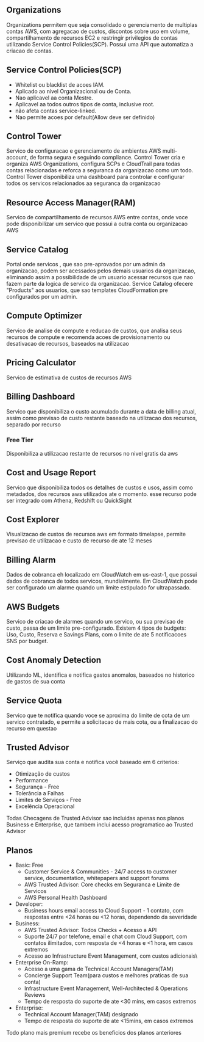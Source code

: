 
## Organizations

Organizations permitem que seja consolidado o gerenciamento de multiplas contas AWS, com agregacao de custos, discontos sobre uso em volume, compartilhamento de recursos EC2 e restringir privilegios de contas utilizando Service Control Policies(SCP). Possui uma API que automatiza a criacao de contas.

## Service Control Policies(SCP)

- Whitelist ou blacklist de acoes IAM.
- Aplicado ao nivel Organizacional ou de Conta.
- Nao aplicavel aa conta Mestre.
- Aplicavel aa todos outros tipos de conta, inclusive root.
- não afeta contas service-linked.
- Nao permite acoes por default(Allow deve ser definido)

## Control Tower

Servico de configuracao e gerenciamento de ambientes AWS multi-account, de forma segura e seguindo compliance. Control Tower cria e organiza AWS Organizations, configura SCPs e CloudTrail para todas contas relacionadas e reforca a seguranca da organizacao como um todo.
Control Tower disponibiliza uma dashboard para controlar e configurar todos os servicos relacionados aa seguranca da organizacao

## Resource Access Manager(RAM)

Servico de compartilhamento de recursos AWS entre contas, onde voce pode disponibilizar um servico que possui a outra conta ou organizacao AWS


## Service Catalog

Portal onde servicos , que sao pre-aprovados por um admin da organizacao, podem ser acessados pelos demais usuarios da organizacao, eliminando assim a possibilidade de um usuario acessar recursos que nao fazem parte da logica de servico da organizacao. Service Catalog ofecere "Products" aos usuarios, que sao templates CloudFormation pre configurados por um admin.

## Compute Optimizer

Servico de analise de compute e reducao de custos, que analisa seus recursos de compute e recomenda acoes de provisionamento ou desativacao de recursos, baseados na utilizacao 

## Pricing Calculator

Servico de estimativa de custos de recursos AWS

## Billing Dashboard

Servico que disponibiliza o custo acumulado durante a data de billing atual, assim como previsao de custo restante baseado na utilizacao dos recursos, separado por recurso

### Free Tier

Disponibiliza a utilizacao restante de recursos no nivel gratis da aws

## Cost and Usage Report

Servico que disponibiliza todos os detalhes de custos e usos, assim como metadados, dos recursos aws utilizados ate o momento. esse recurso pode ser integrado com Athena, Redshift ou QuickSight

## Cost Explorer

Visualizacao de custos de recursos aws em formato timelapse, permite previsao de utilizacao e custo de recurso de ate 12 meses 

## Billing Alarm

Dados de cobranca eh localizado em CloudWatch em us-east-1, que possui dados de cobranca de todos servicos, mundialmente. Em CloudWatch pode ser configurado um alarme quando um limite estipulado for ultrapassado.

## AWS Budgets

Servico de criacao de alarmes quando um servico, ou sua previsao de custo, passa de um limite pre-configurado.
Existem 4 tipos de budgets: Uso, Custo, Reserva e Savings Plans, com o limite de ate 5 notificacoes SNS por budget.

## Cost Anomaly Detection

Utilizando ML, identifica e notifica gastos anomalos, baseados no historico de gastos de sua conta

## Service Quota

Servico que te notifica quando voce se aproxima do limite de cota de um servico contratado, e permite a solicitacao de mais cota, ou a finalizacao do recurso em questao

## Trusted Advisor

Serviço que audita sua conta e notifica você baseado em 6 criterios:
- Otimização de custos
- Performance
- Segurança - Free
- Tolerância a Falhas
- Limites de Serviços - Free
- Excelência Operacional

Todas Checagens de Trusted Advisor sao incluidas apenas nos planos Business e Enterprise, que tambem inclui acesso programatico ao Trusted Advisor

## Planos

- Basic: Free
	- Customer Service & Communities - 24/7 access to customer service, documentation, whitepapers and support forums
	- AWS Trusted Advisor: Core checks em Seguranca e Limite de Servicos
	- AWS Personal Health Dashboard
- Developer: 
	- Business hours email access to Cloud Support - 1 contato, com respostas entre  <24 horas ou <12 horas, dependendo da severidade
- Business:
	- AWS Trusted Advisor: Todos Checks + Acesso a API
	- Suporte 24/7 por telefone, email e chat com Cloud Support, com contatos ilimitados, com resposta de <4 horas e <1 hora, em casos extremos
	- Acesso ao Infrastructure Event Management, com custos adicionais\
- Enterprise On-Ramp:
	- Acesso a uma gama de Technical Account Managers(TAM)
	- Concierge Support Team(para custos e melhores praticas de sua conta)
	- Infrastructure Event Management, Well-Architected & Operations Reviews
	- Tempo de resposta do suporte de ate <30 mins, em casos extremos
- Enterprise:
	- Technical Account Manager(TAM) designado
	- Tempo de resposta do suporte de ate <15mins, em casos extremos

Todo plano mais premium recebe os beneficios dos planos anteriores
